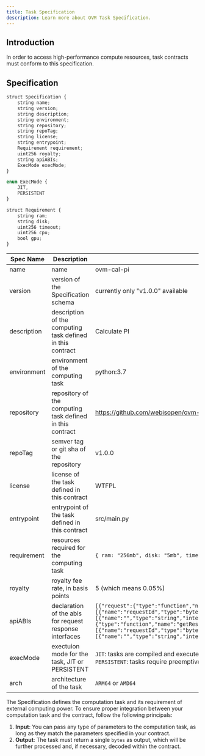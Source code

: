 ```yaml
---
title: Task Specification
description: Learn more about OVM Task Specification.
---
```


## Introduction

In order to access high-performance compute resources, task contracts must conform to this specification.

## Specification

```js
struct Specification {
    string name;
    string version;
    string description;
    string environment;
    string repository;
    string repoTag;
    string license;
    string entrypoint;
    Requirement requirement;
    uint256 royalty;
    string apiABIs;
    ExecMode execMode;
}

enum ExecMode {
    JIT,
    PERSISTENT
}

struct Requirement {
    string ram;
    string disk;
    uint256 timeout;
    uint256 cpu;
    bool gpu;
}
```

| Spec Name   | Description                                                | Example                                                                                                                                                                                                                                                                                                                                                                                                                                               |
| ----------- | ---------------------------------------------------------- | ----------------------------------------------------------------------------------------------------------------------------------------------------------------------------------------------------------------------------------------------------------------------------------------------------------------------------------------------------------------------------------------------------------------------------------------------------- |
| name        | name                                                       | ovm-cal-pi                                                                                                                                                                                                                                                                                                                                                                                                                                            |
| version     | version of the Specification schema                        | currently only "v1.0.0" available                                                                                                                                                                                                                                                                                                                                                                                                                     |
| description | description of the computing task defined in this contract | Calculate PI                                                                                                                                                                                                                                                                                                                                                                                                                                          |
| environment | environment of the computing task                          | python:3.7                                                                                                                                                                                                                                                                                                                                                                                                                                            |
| repository  | repository of the computing task defined in this contract  | https://github.com/webisopen/ovm-cal-pi                                                                                                                                                                                                                                                                                                                                                                                                               |
| repoTag     | semver tag or git sha of the repository                    | v1.0.0                                                                                                                                                                                                                                                                                                                                                                                                                                                |
| license     | license of the task defined in this contract               | WTFPL                                                                                                                                                                                                                                                                                                                                                                                                                                                 |
| entrypoint  | entrypoint of the task defined in this contract            | src/main.py                                                                                                                                                                                                                                                                                                                                                                                                                                           |
| requirement | resources required for the computing task                  | `{ ram: "256mb", disk: "5mb", timeout: 600, cpu: 1, gpu: false}`                                                                                                                                                                                                                                                                                                                                                                                      |
| royalty     | royalty fee rate, in basis points                          | 5 (which means 0.05%)                                                                                                                                                                                                                                                                                                                                                                                                                                 |
| apiABIs     | declaration of the abis for request response interfaces    | `[{"request":{"type":"function","name":"getResponse","inputs":[{"name":"requestId","type":"bytes32","internalType":"bytes32"}],"outputs":[{"name":"","type":"string","internalType":"string"}],"stateMutability":"view"},"getResponse":{"type":"function","name":"getResponse","inputs":[{"name":"requestId","type":"bytes32","internalType":"bytes32"}],"outputs":[{"name":"","type":"string","internalType":"string"}],"stateMutability":"view"}}]` |
| execMode    | exectuion mode for the task, JIT or PERSISTENT             | `JIT`: tasks are compiled and executed during runtime. <br> `PERSISTENT`: tasks require preemptive compilation to be executed instantly by available envrionment.                                                                                                                                                                                                                                                                                     |
| arch        | architecture of the task                                   | `ARM64` or `AMD64`                                                                                                                                                                                                                                                                                                                                                                                                                                    |

The Specification defines the computation task and its requirement of external computing power.
To ensure proper integration between your computation task and the contract, follow the following principals:

1. **Input**: You can pass any type of parameters to the computation task, as long as they match the parameters specified in your contract.
1. **Output**: The task must return a single `bytes` as output, which will be further processed and, if necessary, decoded within the contract.
